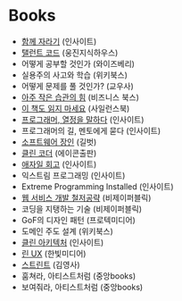# Books

- [함께 자라기](http://j.mp/2Al4qdi) (인사이트)
- [탤런트 코드](http://j.mp/2AorMPb) (웅진지식하우스)
- 어떻게 공부할 것인가 (와이즈베리)
- 실용주의 사고와 학습 (위키북스)
- 어떻게 문제를 풀 것인가? (교우사)
- [아주 작은 습관의 힘](http://j.mp/2QaBa3J) (비즈니스 북스)
- [이 책도 읽지 마세요](http://j.mp/2Ak7w1e) (사일런스북)
- [프로그래머, 열정을 말하다](http://j.mp/2Q93Qdr) (인사이트)
- 프로그래머의 길, 멘토에게 묻다 (인사이트)
- [소프트웨어 장인](http://j.mp/2AgHWKA) (길벗)
- [클린 코더](http://j.mp/2AklW1y) (에이콘출판)
- [애자일 회고](http://j.mp/2AhDACT) (인사이트)
- 익스트림 프로그래밍 (인사이트)
- Extreme Programming Installed (인사이트)
- [웹 서비스 개발 철저공략](http://j.mp/2AgUOQL) (비제이퍼블릭)
- 코딩을 지탱하는 기술 (비제이퍼블릭)
- GoF의 디자인 패턴 (프로텍미디어)
- 도메인 주도 설계 (위키북스)
- [클린 아키텍처](http://j.mp/2MujJse) (인사이트)
- [린 UX](http://j.mp/2AmSebW) (한빛미디어)
- [스트린트](http://j.mp/2AfuKFM) (김영사)
- 훔쳐라, 아티스트처럼 (중앙books)
- 보여줘라, 아티스트처럼 (중앙books)

